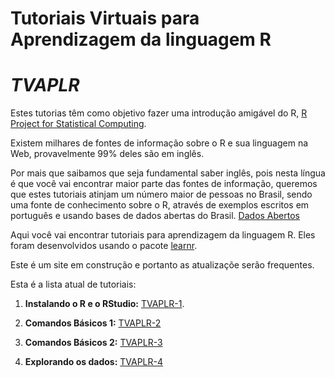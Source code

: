 # Tutoriais Virtuais para Aprendizagem da linguagem R


# _TVAPLR_  

Estes tutorias têm como objetivo fazer uma introdução amigável do R, [R Project for Statistical Computing](https://www.r-project.org/). 

Existem milhares de fontes de informação sobre o R e sua linguagem na Web, provavelmente 99% deles são em inglês. 

Por mais que saibamos que seja fundamental saber inglês, pois nesta língua é que você vai encontrar maior parte das fontes de informação, queremos que estes tutoriais atinjam um número maior de pessoas no Brasil, sendo uma fonte de conhecimento sobre o R, através de exemplos escritos em português e usando bases de dados abertas do Brasil. [Dados Abertos](https://dados.gov.br/)    

Aqui você vai encontrar tutoriais para aprendizagem da linguagem R. Eles foram desenvolvidos usando o pacote [learnr](https://rstudio.github.io/learnr/).

Este é um site em construção e portanto as atualizaçõe serão frequentes.

Esta é a lista atual de tutoriais:

1. **Instalando o R e o RStudio:** [TVAPLR-1](https://tvalr.shinyapps.io/tvalr_01/).

2. **Comandos Básicos 1:** [TVAPLR-2](https://tvalr.shinyapps.io/tvalr_02/)

3. **Comandos Básicos 2:**  [TVAPLR-3](https://tvalr.shinyapps.io/tvalr_03/)

4. **Explorando os dados:** [TVAPLR-4](https://tvalr.shinyapps.io/tvalr_04/)

